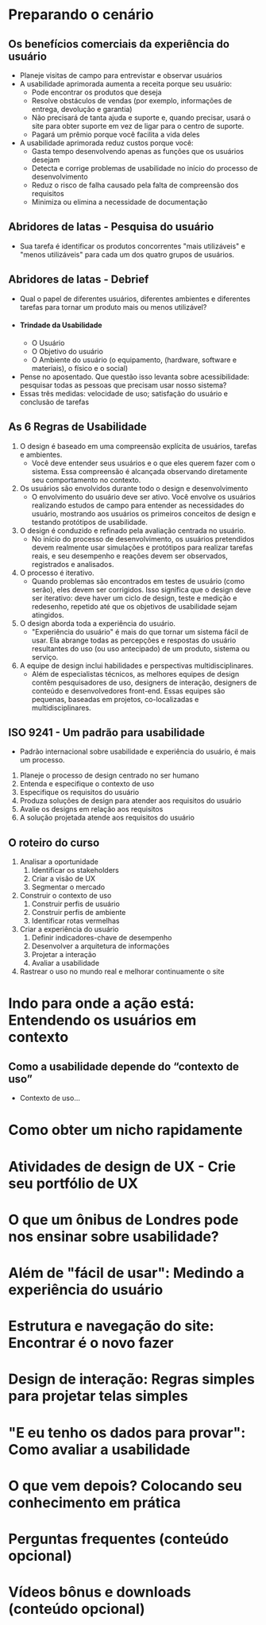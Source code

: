 # Preparando o cenário

## Os benefícios comerciais da experiência do usuário

-    Planeje visitas de campo para entrevistar e observar usuários
-    A usabilidade aprimorada aumenta a receita porque seu usuário:
     -    Pode encontrar os produtos que deseja
     -    Resolve obstáculos de vendas (por exemplo, informações de entrega, devolução e garantia)
     -    Não precisará de tanta ajuda e suporte e, quando precisar, usará o site para obter suporte em vez de ligar para o centro de suporte.
     -    Pagará um prêmio porque você facilita a vida deles
-    A usabilidade aprimorada reduz custos porque você:
     -    Gasta tempo desenvolvendo apenas as funções que os usuários desejam
     -    Detecta e corrige problemas de usabilidade no início do processo de desenvolvimento
     -    Reduz o risco de falha causado pela falta de compreensão dos requisitos
     -    Minimiza ou elimina a necessidade de documentação

## Abridores de latas - Pesquisa do usuário

-    Sua tarefa é identificar os produtos concorrentes "mais utilizáveis" e "menos utilizáveis" para cada um dos quatro grupos de usuários.

## Abridores de latas - Debrief

-    Qual o papel de diferentes usuários, diferentes ambientes e diferentes tarefas para tornar um produto mais ou menos utilizável?
-    #### Trindade da Usabilidade
     -    O Usuário
     -    O Objetivo do usuário
     -    O Ambiente do usuário (o equipamento, (hardware, software e materiais), o físico e o social)
-    Pense no aposentado. Que questão isso levanta sobre acessibilidade: pesquisar todas as pessoas que precisam usar nosso sistema?
-    Essas três medidas: velocidade de uso; satisfação do usuário e conclusão de tarefas

## As 6 Regras de Usabilidade

1. O design é baseado em uma compreensão explícita de usuários, tarefas e ambientes.
     - Você deve entender seus usuários e o que eles querem fazer com o sistema. Essa compreensão é alcançada observando diretamente seu comportamento no contexto.
2. Os usuários são envolvidos durante todo o design e desenvolvimento
     - O envolvimento do usuário deve ser ativo. Você envolve os usuários realizando estudos de campo para entender as necessidades do usuário, mostrando aos usuários os primeiros conceitos de design e testando protótipos de usabilidade.
3. O design é conduzido e refinado pela avaliação centrada no usuário.
     - No início do processo de desenvolvimento, os usuários pretendidos devem realmente usar simulações e protótipos para realizar tarefas reais, e seu desempenho e reações devem ser observados, registrados e analisados.
4. O processo é iterativo.
     - Quando problemas são encontrados em testes de usuário (como serão), eles devem ser corrigidos. Isso significa que o design deve ser iterativo: deve haver um ciclo de design, teste e medição e redesenho, repetido até que os objetivos de usabilidade sejam atingidos.
5. O design aborda toda a experiência do usuário.
     - "Experiência do usuário" é mais do que tornar um sistema fácil de usar. Ela abrange todas as percepções e respostas do usuário resultantes do uso (ou uso antecipado) de um produto, sistema ou serviço.
6. A equipe de design inclui habilidades e perspectivas multidisciplinares.
     - Além de especialistas técnicos, as melhores equipes de design contêm pesquisadores de uso, designers de interação, designers de conteúdo e desenvolvedores front-end. Essas equipes são pequenas, baseadas em projetos, co-localizadas e multidisciplinares.

## ISO 9241 - Um padrão para usabilidade

-    Padrão internacional sobre usabilidade e experiência do usuário, é mais um processo.

1. Planeje o processo de design centrado no ser humano
2. Entenda e especifique o contexto de uso
3. Especifique os requisitos do usuário
4. Produza soluções de design para atender aos requisitos do usuário
5. Avalie os designs em relação aos requisitos
6. A solução projetada atende aos requisitos do usuário

## O roteiro do curso

1. Analisar a oportunidade
     1. Identificar os stakeholders
     2. Criar a visão de UX
     3. Segmentar o mercado
2. Construir o contexto de uso
     1. Construir perfis de usuário
     2. Construir perfis de ambiente
     3. Identificar rotas vermelhas
3. Criar a experiência do usuário
     1. Definir indicadores-chave de desempenho
     2. Desenvolver a arquitetura de informações
     3. Projetar a interação
     4. Avaliar a usabilidade
4. Rastrear o uso no mundo real e melhorar continuamente o site

# Indo para onde a ação está: Entendendo os usuários em contexto

## Como a usabilidade depende do “contexto de uso”

-    Contexto de uso...

# Como obter um nicho rapidamente

# Atividades de design de UX - Crie seu portfólio de UX

# O que um ônibus de Londres pode nos ensinar sobre usabilidade?

# Além de "fácil de usar": Medindo a experiência do usuário

# Estrutura e navegação do site: Encontrar é o novo fazer

# Design de interação: Regras simples para projetar telas simples

# "E eu tenho os dados para provar": Como avaliar a usabilidade

# O que vem depois? Colocando seu conhecimento em prática

# Perguntas frequentes (conteúdo opcional)

# Vídeos bônus e downloads (conteúdo opcional)
